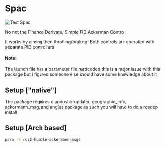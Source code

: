 # Spac

![Test Spac](https://github.com/FSLART/Spac/actions/workflows/test_wf.yaml/badge.svg)

No not the Finance Derivate, Simple PID Ackerman Controll

It works by aiming then throtling/braking.  Both controls are operated with separate PID controllers

#### Note:

The launch file has a parameter file hardcoded this is a major issue with this package but i figured someone else should have some knowledge about it

## Setup ["native"]

The package requires diagnostic-updater, geographic_info, ackermann_msg, and angles package as such you will have to do a rosdep install

## Setup [Arch based]

```bash
paru -S ros2-humble-ackermann-msgs
```
